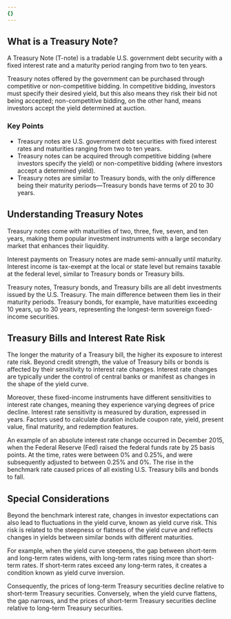 ```yaml
---
{}
---
```


## What is a Treasury Note?

A Treasury Note (T-note) is a tradable U.S. government debt security with a fixed interest rate and a maturity period ranging from two to ten years.

Treasury notes offered by the government can be purchased through competitive or non-competitive bidding. In competitive bidding, investors must specify their desired yield, but this also means they risk their bid not being accepted; non-competitive bidding, on the other hand, means investors accept the yield determined at auction.

### Key Points

- Treasury notes are U.S. government debt securities with fixed interest rates and maturities ranging from two to ten years.
- Treasury notes can be acquired through competitive bidding (where investors specify the yield) or non-competitive bidding (where investors accept a determined yield).
- Treasury notes are similar to Treasury bonds, with the only difference being their maturity periods—Treasury bonds have terms of 20 to 30 years.

## Understanding Treasury Notes

Treasury notes come with maturities of two, three, five, seven, and ten years, making them popular investment instruments with a large secondary market that enhances their liquidity.

Interest payments on Treasury notes are made semi-annually until maturity. Interest income is tax-exempt at the local or state level but remains taxable at the federal level, similar to Treasury bonds or Treasury bills.

Treasury notes, Treasury bonds, and Treasury bills are all debt investments issued by the U.S. Treasury. The main difference between them lies in their maturity periods. Treasury bonds, for example, have maturities exceeding 10 years, up to 30 years, representing the longest-term sovereign fixed-income securities.

## Treasury Bills and Interest Rate Risk

The longer the maturity of a Treasury bill, the higher its exposure to interest rate risk. Beyond credit strength, the value of Treasury bills or bonds is affected by their sensitivity to interest rate changes. Interest rate changes are typically under the control of central banks or manifest as changes in the shape of the yield curve.

Moreover, these fixed-income instruments have different sensitivities to interest rate changes, meaning they experience varying degrees of price decline. Interest rate sensitivity is measured by duration, expressed in years. Factors used to calculate duration include coupon rate, yield, present value, final maturity, and redemption features.

An example of an absolute interest rate change occurred in December 2015, when the Federal Reserve (Fed) raised the federal funds rate by 25 basis points. At the time, rates were between 0% and 0.25%, and were subsequently adjusted to between 0.25% and 0%. The rise in the benchmark rate caused prices of all existing U.S. Treasury bills and bonds to fall.

## Special Considerations

Beyond the benchmark interest rate, changes in investor expectations can also lead to fluctuations in the yield curve, known as yield curve risk. This risk is related to the steepness or flatness of the yield curve and reflects changes in yields between similar bonds with different maturities.

For example, when the yield curve steepens, the gap between short-term and long-term rates widens, with long-term rates rising more than short-term rates. If short-term rates exceed any long-term rates, it creates a condition known as yield curve inversion.

Consequently, the prices of long-term Treasury securities decline relative to short-term Treasury securities. Conversely, when the yield curve flattens, the gap narrows, and the prices of short-term Treasury securities decline relative to long-term Treasury securities.